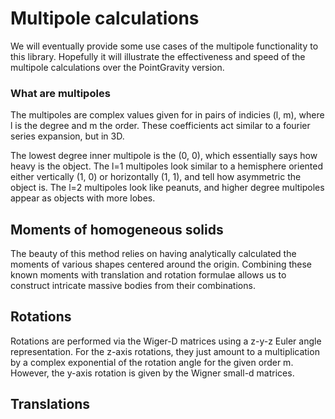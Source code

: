 # Multipole calculations

We will eventually provide some use cases of the multipole functionality to
this library. Hopefully it will illustrate the effectiveness and speed of the
multipole calculations over the PointGravity version.

### What are multipoles
The multipoles are complex values given for in pairs of indicies (l, m), where 
l is the degree and m the order. These coefficients act similar to a fourier
series expansion, but in 3D.

The lowest degree inner multipole is the (0, 0), which essentially says how
heavy is the object. The l=1 multipoles look similar to a hemisphere oriented 
either vertically (1, 0) or horizontally (1, 1), and tell how asymmetric the 
object is. The l=2 multipoles look like peanuts, and higher degree multipoles 
appear as objects with more lobes.

## Moments of homogeneous solids

The beauty of this method relies on having analytically calculated the moments 
of various shapes centered around the origin. Combining these known moments
with translation and rotation formulae allows us to construct intricate
massive bodies from their combinations.

## Rotations

Rotations are performed via the Wiger-D matrices using a z-y-z Euler angle representation.
For the z-axis rotations, they just amount to a multiplication by a complex 
exponential of the rotation angle for the given order m. However, the y-axis
 rotation is given by the Wigner small-d matrices.

## Translations